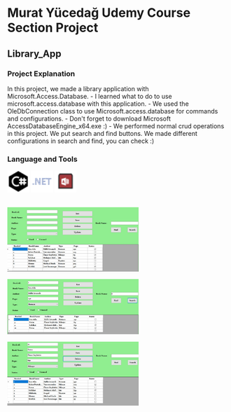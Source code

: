 # Murat Yücedağ Udemy Course Section Project 
## Library_App

<h3>Project Explanation</h3>
In this project, we made a library application with Microsoft.Access.Database.
- I learned what to do to use microsoft.access.database with this application.
- We used the OleDbConnection class to use Microsoft.access.database for commands and configurations.
- Don't forget to download Microsoft AccessDatabaseEngine_x64.exe :)
- We performed normal crud operations in this project. We put search and find buttons. We made different configurations in search and find, you can check :)

<h3>Language and Tools</h3>
<p>
  <a target="_blank"  rel="noreferrer">   
  <img
  src="Library_App\assets\c_sharp_icon.png"
  alt="C#"
  width="50"  height="50"> 
  </a>
  <a target="_blank"  rel="noreferrer"> 
  <img
  src="Library_App\assets\net_icon.png"
  alt="C#"
  width="50"  height="50">
    </a>
  <a target="_blank"  rel="noreferrer"> 
  <img
  src="Library_App\assets\library_microsoft_icon.png"
  alt="C#"
  width="50"  height="50">
    </a>
</p>

<br>
  <img
  src="Library_App\assets\1.jpeg"
  alt="Library_App"
  style="display: inline-block; margin: 0 auto; max-width: 300px">
  
  <img
  src="Library_App\assets\2.jpeg"
  alt="Library_App"
  style="display: inline-block; margin: 0 auto; max-width: 300px">
  
  <img
  src="Library_App\assets\3.jpeg"
  alt="Library_App"
  style="display: inline-block; margin: 0 auto; max-width: 300px">
 
